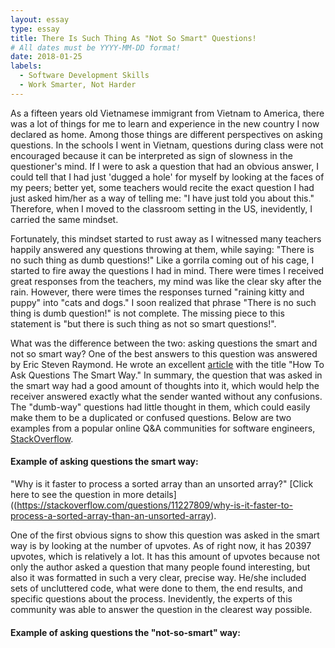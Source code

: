 ```yaml
---
layout: essay
type: essay
title: There Is Such Thing As "Not So Smart" Questions!
# All dates must be YYYY-MM-DD format!
date: 2018-01-25
labels:
  - Software Development Skills
  - Work Smarter, Not Harder
---
```

As a fifteen years old Vietnamese immigrant from Vietnam to America, there was a lot of things for me to learn and experience in the new country I now declared as home. Among those things are different perspectives on asking questions. In the schools I went in Vietnam, questions during class were not encouraged because it can be interpreted as sign of slowness in the questioner's mind. If I were to ask a question that had an obvious answer, I could tell that I had just 'dugged a hole' for myself by looking at the faces of my peers; better yet, some teachers would recite the exact question I had just asked him/her as a way of telling me: "I have just told you about this." Therefore, when I moved to the classroom setting in the US, inevidently, I carried the same mindset.

Fortunately, this mindset started to rust away as I witnessed many teachers happily answered any questions throwing at them, while saying: "There is no such thing as dumb questions!" Like a gorrila coming out of his cage, I started to fire away the questions I had in mind. There were times I received great responses from the teachers, my mind was like the clear sky after the rain. However, there were times the responses turned "raining kitty and puppy" into "cats and dogs." I soon realized that phrase "There is no such thing is dumb question!" is not complete. The missing piece to this statement is "but there is such thing as not so smart questions!". 

What was the difference between the two: asking questions the smart and not so smart way? One of the best answers to this question was answered by Eric Steven Raymond. He wrote an excellent [article](http://www.catb.org/esr/faqs/smart-questions.html#before) with the title "How To Ask Questions The Smart Way." In summary, the question that was asked in the smart way had a good amount of thoughts into it, which would help the receiver answered exactly what the sender wanted without any confusions. The "dumb-way" questions had little thought in them, which could easily make them to be a duplicated or confused questions. Below are two examples from a popular online Q&A communities for software engineers, [StackOverflow](https://stackoverflow.com/).

#### Example of asking questions the smart way:
"Why is it faster to process a sorted array than an unsorted array?" [Click here to see the question in more details]((https://stackoverflow.com/questions/11227809/why-is-it-faster-to-process-a-sorted-array-than-an-unsorted-array).

One of the first obvious signs to show this question was asked in the smart way is by looking at the number of upvotes. As of right now, it has 20397 upvotes, which is relatively a lot. It has this amount of upvotes because not only the author asked a question that many people found interesting, but also it was formatted in such a very clear, precise way. He/she included sets of uncluttered code, what were done to them, the end results, and specific questions about the process. Inevidently, the experts of this community was able to answer the question in the clearest way possible. 

#### Example of asking questions the "not-so-smart" way:
